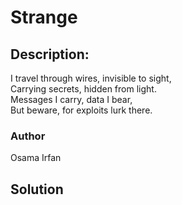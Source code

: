# Strange

## Description:       
I travel through wires, invisible to sight,    
Carrying secrets, hidden from light.    
Messages I carry, data I bear,     
But beware, for exploits lurk there.    

### Author
Osama Irfan

## Solution
